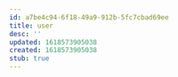 ```yaml
---
id: a7be4c94-6f18-49a9-912b-5fc7cbad69ee
title: user
desc: ''
updated: 1618573905038
created: 1618573905038
stub: true
---
```



